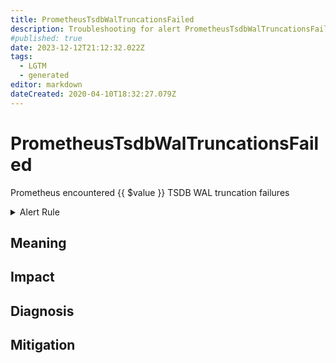 ```yaml
---
title: PrometheusTsdbWalTruncationsFailed
description: Troubleshooting for alert PrometheusTsdbWalTruncationsFailed
#published: true
date: 2023-12-12T21:12:32.022Z
tags: 
  - LGTM
  - generated
editor: markdown
dateCreated: 2020-04-10T18:32:27.079Z
---
```


# PrometheusTsdbWalTruncationsFailed

Prometheus encountered {{ $value }} TSDB WAL truncation failures

<details>
  <summary>Alert Rule</summary>

{{% rule "prometheus-self-monitoring/prometheus-self-monitoring-internal.yml" "PrometheusTsdbWalTruncationsFailed" %}}

{{% comment %}}

```yaml
alert: PrometheusTsdbWalTruncationsFailed
expr: increase(prometheus_tsdb_wal_truncations_failed_total[1m]) > 0
for: 0m
labels:
    severity: critical
annotations:
    summary: Prometheus TSDB WAL truncations failed (instance {{ $labels.instance }})
    description: |-
        Prometheus encountered {{ $value }} TSDB WAL truncation failures
          VALUE = {{ $value }}
          LABELS = {{ $labels }}
    runbook: https://github.com/srerun/prometheus-alerts/blob/main/content/runbooks/prometheus-self-monitoring-internal/PrometheusTsdbWalTruncationsFailed.md

```

{{% /comment %}}

</details>


## Meaning
[//]: # "Short paragraph that explains what the alert means"


## Impact
[//]: # "What could / will happen if the alert is not addressed"



## Diagnosis
[//]: # "Steps to take to identify the cause of the problem"



## Mitigation
[//]: # "The steps necessary to resolve the alert"
